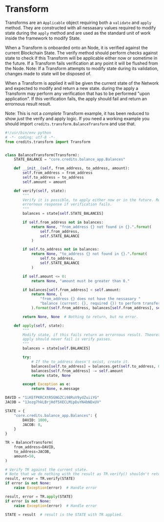 # Transform
Transforms are an ```Applicable``` object requiring both a ```validate``` and
```apply``` method. They are constructed with all nessasary values required to
modify state during the ```apply``` method and are used as the standard unit of
work inside the framework to modify State.

When a Transform is onboarded onto an Node, it is verified against the current
Blockchain State. The verify method should perform checks against state to
check if this Transform will be applicable either now or sometime in the
future. If a Transform fails verification at any point it will be flushed from
the Node. Note: If a Transform attempts to modify state during its validation,
changes made to state will be disposed of.

When a Transform is applied it will be given the current state of the Network
and expected to modify and return a new state. during the apply a Transform may
perform any verification that has to be performed "upon application". If this
verification fails, the apply should fail and return an errornous result
result.

Note: This is not a _complete_ Transform example, it has been reduced to show
_just_ the verify and apply logic. If you need a working example you should
import ```credits.transform.BalanceTransform``` and use that.

```python
#!/usr/bin/env python
# -*- coding: utf-8 -*-
from credits.transform import Transform


class BalanceTransform(Transform):
    STATE_BALANCE = "core.credits.balance_app.Balances"

    def __init__(self, from_address, to_address, amount):
        self.from_address = from_address
        self.to_address = to_address
        self.amount = amount

    def verify(self, state):
        """
        Verify it is possible, to apply either now or in the future. Return an
        errornous response if verification fails.
        """
        balances = state[self.STATE_BALANCES]

        if self.from_address not in balances:
            return None, "from_address {} not found in {}.".format(
                self.from_address,
                self.STATE_BALANCE
            )

        if self.to_address not in balances:
            return None, "to_address {} not found in {}.".format(
                self.to_address,
                self.STATE_BALANCE
            )

        if self.amount <= 0:
            return None, "amount must be greater than 0."

        if balances[self.from_address] < self.amount:
            return None, (
                "from_address {} does not have the nessasary "
                "balance (current: {}, required {}) to perform transfer."
            ).format(self.from_address, balances[self.from_address], self.amount)

        return None, None  # Nothing to return, but no error.

    def apply(self, state):
        """
        Modify state, if this fails return an errornous result. Theoretially
        apply should never fail is verify passes.
        """
        balances = state[self.BALANCES]

        try:
            # If the to_address doesn't exist, create it.
            balances[self.to_address] = balances.get(self.to_address, 0) + self.amount
            balances[self.from_address] -= self.amount
            return state, None

        except Exception as e:
            return None, e.message

DAVID = "1iKEfPKRCXtR5GNGZCi98RuV9ydZuiiYG"
JACOB = "1Jozg7hkLBrjHdf5XECLMipDuYN4bNDxUV"

STATE = {
    "core.credits.balance_app.Balances": {
        DAVID: 1000,
        JACOB: 0,
    }
}

TR = BalanceTransform(
    from_address=DAVID,
    to_address=JACOB,
    amount=50,
)

# Verify TR against the current state.
# Note that we do nothing with the result as TR.verify() shouldn't return anything.
result, error = TR.verify(STATE)
if error is not None:
	raise Exception(error)  # Handle error

result, error = TR.apply(STATE)
if error is not None:
    raise Exception(error)  # Handle error

STATE = result  # result is the STATE with TR applied.
```
